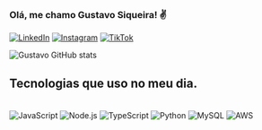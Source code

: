 
### Olá, me chamo Gustavo Siqueira! ✌️ 

[![LinkedIn](https://img.shields.io/badge/LinkedIn-0077B5?style=for-the-badge&logo=linkedin&logoColor=white)](https://www.linkedin.com/in/gustavo-siqueira-silva)
[![Instagram](https://img.shields.io/badge/Instagram-E4405F?style=for-the-badge&logo=instagram&logoColor=white)](https://www.instagram.com/gusiqueira006_/)
[![TikTok](https://img.shields.io/badge/TikTok-000000?style=for-the-badge&logo=tiktok&logoColor=white)](https://www.tiktok.com/@siqueiradev?_t=ZM-8wiWV0SvqZ4&_r=1)

![Gustavo GitHub stats](https://github-readme-stats.vercel.app/api?username=GustavoSiqueira19&show_icons=true&theme=dracula)

## Tecnologias que uso no meu dia.

<div style="display: inline_block"><br/>
    <img align="center" alt="JavaScript" src="https://img.shields.io/badge/JavaScript-323330?style=for-the-badge&logo=javascript&logoColor=F7DF1E"/>
    <img align="center" alt="Node.js" src="https://img.shields.io/badge/Node%20js-339933?style=for-the-badge&logo=nodedotjs&logoColor=white"/>
    <img align="center" alt="TypeScript" src="https://img.shields.io/badge/TypeScript-007ACC?style=for-the-badge&logo=typescript&logoColor=white"/>
    <img align="center" alt="Python" src="https://img.shields.io/badge/Python-FFD43B?style=for-the-badge&logo=python&logoColor=blue"/>
    <img align="center" alt="MySQL" src="https://img.shields.io/badge/MySQL-005C84?style=for-the-badge&logo=mysql&logoColor=white"/>
     <img align="center" alt="AWS" src="https://img.shields.io/badge/Amazon_Web_Services-FF9900?style=for-the-badge&logo=amazonwebservices&logoColor=white"/>
</div>
